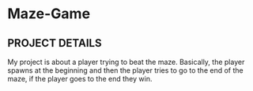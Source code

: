# Maze-Game

## PROJECT DETAILS

My project is about a player trying to beat the maze. Basically, the player spawns at the beginning and then the player tries to go to the end of the maze, if the player goes to the end they win.

